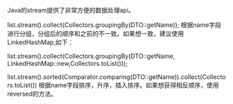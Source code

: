 Java的stream提供了非常方便的数据处理api。

list.stream().collect(Collectors.groupingBy(DTO::getName));  根据name字段进行分组，分组后的顺序和之前的不一致。如果想一致，建议使用LinkedHashMap,如下：

list.stream().collect(Collectors.groupingBy(DTO::getName, LinkedHashMap::new,Collectors.toList()));

list.stream().sorted(Comparator.comparing(DTO::getName)).collect(Collectors.toList()) 根据name字段排序，升序，插入排序。如果想获得相反顺序，使用reversed的方法。

